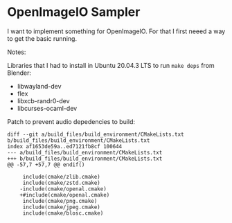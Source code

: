 OpenImageIO Sampler
===================

I want to implement something for OpenImageIO. For that I first neeed a way to get
the basic running.


Notes:

Libraries that I had to install in Ubuntu 20.04.3 LTS to run `make deps` from Blender:
* libwayland-dev
* flex
* libxcb-randr0-dev
* libcurses-ocaml-dev

Patch to prevent audio depedencies to build:
```
diff --git a/build_files/build_environment/CMakeLists.txt b/build_files/build_environment/CMakeLists.txt
index af1653de59a..ed7121fb8cf 100644
--- a/build_files/build_environment/CMakeLists.txt
+++ b/build_files/build_environment/CMakeLists.txt
@@ -57,7 +57,7 @@ endif()
	 
	 include(cmake/zlib.cmake)
	 include(cmake/zstd.cmake)
	-include(cmake/openal.cmake)
	+#include(cmake/openal.cmake)
	 include(cmake/png.cmake)
	 include(cmake/jpeg.cmake)
	 include(cmake/blosc.cmake)
```
